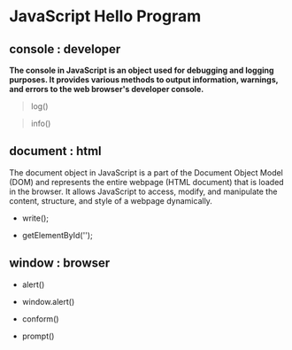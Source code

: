 # JavaScript Hello Program

## console : developer

**The console in JavaScript is an object used for debugging and logging purposes. It provides various methods to output information, warnings, and errors to the web browser's developer console.**

> log()

> info() 

## document : html

The document object in JavaScript is a part of the Document Object Model (DOM) and represents the entire webpage (HTML document) that is loaded in the browser. It allows JavaScript to access, modify, and manipulate the content, structure, and style of a webpage dynamically.

- write();

- getElementById('');

## window : browser

- alert()

- window.alert()

- conform()

- prompt() 
